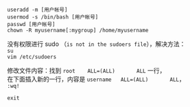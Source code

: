 
`useradd -m [用户帐号]`   
`usermod -s /bin/bash [用户帐号]`  
`passwd [用户帐号]`  
`chown -R myusername[:mygroup] /home/myusername`   






没有权限进行 sudo （`is not in the sudoers file`），解决方法：  
`su`  
`vim /etc/sudoers`  

修改文件内容：找到 `root    ALL=(ALL)       ALL` 一行，  
在下面插入新的一行，内容是 `username   ALL=(ALL)       ALL`，   
`:wq!`

`exit`  
